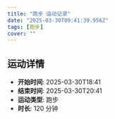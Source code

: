 ```yaml
---
title: "跑步 运动记录"
date: "2025-03-30T09:41:39.956Z"
tags: [跑步]
cover: ""
---
```

## 运动详情
- **开始时间**: 2025-03-30T18:41
- **结束时间**: 2025-03-30T20:41
- **运动类型**: 跑步
- **时长**: 120 分钟

